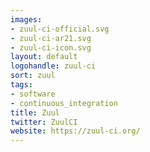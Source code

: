 ```yaml
---
images:
- zuul-ci-official.svg
- zuul-ci-ar21.svg
- zuul-ci-icon.svg
layout: default
logohandle: zuul-ci
sort: zuul
tags:
- software
- continuous_integration
title: Zuul
twitter: ZuulCI
website: https://zuul-ci.org/
---
```

